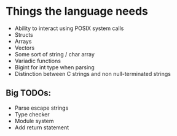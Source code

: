 # Things the language needs

- Ability to interact using POSIX system calls
- Structs
- Arrays
- Vectors
- Some sort of string / char array
- Variadic functions
- Bigint for int type when parsing
- Distinction between C strings and non null-terminated strings

## Big TODOs:

- Parse escape strings
- Type checker
- Module system
- Add return statement